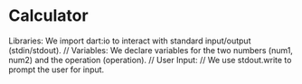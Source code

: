 # Calculator
Libraries: We import dart:io to interact with standard input/output (stdin/stdout). // Variables: We declare variables for the two numbers (num1, num2) and the operation (operation). // User Input: // We use stdout.write to prompt the user for input.
